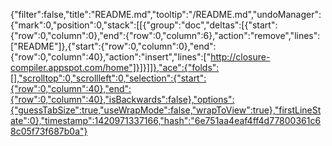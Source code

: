 {"filter":false,"title":"README.md","tooltip":"/README.md","undoManager":{"mark":0,"position":0,"stack":[[{"group":"doc","deltas":[{"start":{"row":0,"column":0},"end":{"row":0,"column":6},"action":"remove","lines":["README"]},{"start":{"row":0,"column":0},"end":{"row":0,"column":40},"action":"insert","lines":["http://closure-compiler.appspot.com/home"]}]}]]},"ace":{"folds":[],"scrolltop":0,"scrollleft":0,"selection":{"start":{"row":0,"column":40},"end":{"row":0,"column":40},"isBackwards":false},"options":{"guessTabSize":true,"useWrapMode":false,"wrapToView":true},"firstLineState":0},"timestamp":1420971337166,"hash":"6e751aa4eaf4ff4d77800361c68c05f73f687b0a"}